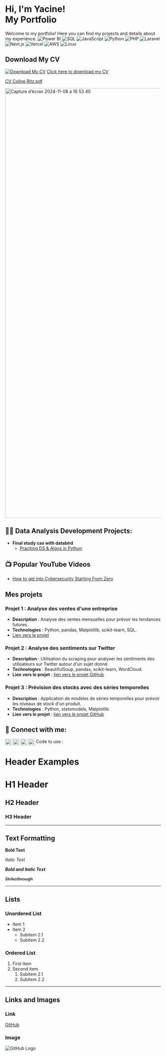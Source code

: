 <h1>Hi, I'm Yacine! <br/><a 

# My Portfolio

Welcome to my portfolio! Here you can find my projects and details about my experience.
![Power BI](https://img.shields.io/badge/Business%20Intelligence-Power%20BI-informational?style=flat&logo=powerbi&color=F2C811)
![SQL](https://img.shields.io/badge/Database-SQL-informational?style=flat&logo=sqlite&color=003B57)
![JavaScript](https://img.shields.io/badge/Code-JavaScript-informational?style=flat&logo=javascript&color=F7DF1E)
![Python](https://img.shields.io/badge/Code-Python-informational?style=flat&logo=python&color=3776AB)
![PHP](https://img.shields.io/badge/Code-PHP-informational?style=flat&logo=php&color=777BB4)
![Laravel](https://img.shields.io/badge/Framework-Laravel-informational?style=flat&logo=laravel&color=FF2D20)
![Next.js](https://img.shields.io/badge/Framework-Next.js-informational?style=flat&logo=next.js&color=000000)
![Vercel](https://img.shields.io/badge/Deployment-Vercel-informational?style=flat&logo=vercel&color=000000)
![AWS](https://img.shields.io/badge/Cloud-AWS-informational?style=flat&logo=amazon-aws&color=232F3E)
![Linux](https://img.shields.io/badge/System-Linux-informational?style=flat&logo=linux&color=FCC624)


## Download My CV

[![Download My CV](https://img.shields.io/badge/Download%20My%20CV-blue)](https://github.com/cocoritzy/cocoritzy/blob/main/CV.pdf)
[Click here to download my CV](https://github.com/cocoritzy/cocoritzy/blob/main/CV.pdf)

[CV Coline Ritz.pdf](https://github.com/user-attachments/files/18207419/CV.Coline.Ritz.pdf)

<img width="1386" alt="Capture d’écran 2024-11-08 à 16 53 40" src="https://github.com/user-attachments/assets/d91d82f9-8bb1-44a8-ab93-dbe43959c731" />


<h2>👨‍💻 Data Analysis Development Projects:</h2>

- <b>Final study cas with databird</b>
  - [Praciting DS & Algos in Python](https://github.com/joshmadakor1/Algorithms-Practice)

<h2>📺 Popular YouTube Videos</h2>

- [How to get into Cybersecurity Starting From Zero](https://www.youtube.com/watch?v=a83ASGn_V_s)

## Mes projets
### Projet 1 : Analyse des ventes d'une entreprise
- **Description** : Analyse des ventes mensuelles pour prévoir les tendances futures.
- **Technologies** : Python, pandas, Matplotlib, scikit-learn, SQL.
- [Lien vers le projet](https://github.com/Yacine-Hamdi/Netflix)

### Projet 2 : Analyse des sentiments sur Twitter
- **Description** : Utilisation du scraping pour analyser les sentiments des utilisateurs sur Twitter autour d'un sujet donné.
- **Technologies** : BeautifulSoup, pandas, scikit-learn, WordCloud.
- **Lien vers le projet** : [lien vers le projet GitHub](#)

### Projet 3 : Prévision des stocks avec des séries temporelles
- **Description** : Application de modèles de séries temporelles pour prévoir les niveaux de stock d'un produit.
- **Technologies** : Python, statsmodels, Matplotlib.
- **Lien vers le projet** : [lien vers le projet GitHub](#)
  
<h2> 🤳 Connect with me:</h2>

[<img align="left" alt="JoshMadakor | YouTube" width="22px" src="https://cdn.jsdelivr.net/npm/simple-icons@v3/icons/youtube.svg" />][youtube]
[<img align="left" alt="JoshMadakor | Twitter" width="22px" src="https://cdn.jsdelivr.net/npm/simple-icons@v3/icons/twitter.svg" />][twitter]
[<img align="left" alt="JoshMadakor | LinkedIn" width="22px" src="https://cdn.jsdelivr.net/npm/simple-icons@v3/icons/linkedin.svg" />][linkedin]
[<img align="left" alt="JoshMadakor | Instagram" width="22px" src="https://cdn.jsdelivr.net/npm/simple-icons@v3/icons/instagram.svg" />][instagram]

[twitter]: https://twitter.com/joshmadakor
[youtube]: https://www.youtube.com/c/joshmadakor
[instagram]: https://www.instagram.com/joshmadakor/
[linkedin]: https://linkedin.com/in/joshmadakor

<!--
**joshmadakor1/joshmadakor1** is a ✨ _special_ ✨ repository because its `README.md` (this file) appears on your GitHub profile.

Here are some ideas to get you started:

- 🔭 I’m currently working on ...
- 🌱 I’m currently learning ...
- 👯 I’m looking to collaborate on ...
- 🤔 I’m looking for help with ...
- 💬 Ask me about ...
- 📫 How to reach me: ...
- 😄 Pronouns: ...
- ⚡ Fun fact: ...
-->

Code to use : 
# Header Examples

# H1 Header
## H2 Header
### H3 Header

---

## Text Formatting

**Bold Text**

*Italic Text*

**_Bold and Italic Text_**

~~Strikethrough~~

---

## Lists

### Unordered List
- Item 1
- Item 2
  - Subitem 2.1
  - Subitem 2.2

### Ordered List
1. First item
2. Second item
   1. Subitem 2.1
   2. Subitem 2.2

---

## Links and Images

### Link
[GitHub](https://github.com)

### Image
![GitHub Logo](https://github.githubassets.com/images/modules/logos_page/GitHub-Mark.png)
